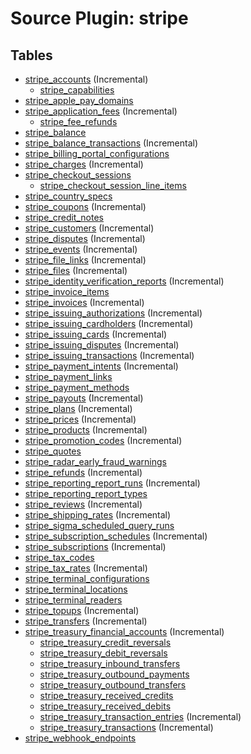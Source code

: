 # Source Plugin: stripe

## Tables

- [stripe_accounts](../../../../../website/tables/stripe/stripe_accounts.md) (Incremental)
  - [stripe_capabilities](../../../../../website/tables/stripe/stripe_capabilities.md)
- [stripe_apple_pay_domains](../../../../../website/tables/stripe/stripe_apple_pay_domains.md)
- [stripe_application_fees](../../../../../website/tables/stripe/stripe_application_fees.md) (Incremental)
  - [stripe_fee_refunds](../../../../../website/tables/stripe/stripe_fee_refunds.md)
- [stripe_balance](../../../../../website/tables/stripe/stripe_balance.md)
- [stripe_balance_transactions](../../../../../website/tables/stripe/stripe_balance_transactions.md) (Incremental)
- [stripe_billing_portal_configurations](../../../../../website/tables/stripe/stripe_billing_portal_configurations.md)
- [stripe_charges](../../../../../website/tables/stripe/stripe_charges.md) (Incremental)
- [stripe_checkout_sessions](../../../../../website/tables/stripe/stripe_checkout_sessions.md)
  - [stripe_checkout_session_line_items](../../../../../website/tables/stripe/stripe_checkout_session_line_items.md)
- [stripe_country_specs](../../../../../website/tables/stripe/stripe_country_specs.md)
- [stripe_coupons](../../../../../website/tables/stripe/stripe_coupons.md) (Incremental)
- [stripe_credit_notes](../../../../../website/tables/stripe/stripe_credit_notes.md)
- [stripe_customers](../../../../../website/tables/stripe/stripe_customers.md) (Incremental)
- [stripe_disputes](../../../../../website/tables/stripe/stripe_disputes.md) (Incremental)
- [stripe_events](../../../../../website/tables/stripe/stripe_events.md) (Incremental)
- [stripe_file_links](../../../../../website/tables/stripe/stripe_file_links.md) (Incremental)
- [stripe_files](../../../../../website/tables/stripe/stripe_files.md) (Incremental)
- [stripe_identity_verification_reports](../../../../../website/tables/stripe/stripe_identity_verification_reports.md) (Incremental)
- [stripe_invoice_items](../../../../../website/tables/stripe/stripe_invoice_items.md)
- [stripe_invoices](../../../../../website/tables/stripe/stripe_invoices.md) (Incremental)
- [stripe_issuing_authorizations](../../../../../website/tables/stripe/stripe_issuing_authorizations.md) (Incremental)
- [stripe_issuing_cardholders](../../../../../website/tables/stripe/stripe_issuing_cardholders.md) (Incremental)
- [stripe_issuing_cards](../../../../../website/tables/stripe/stripe_issuing_cards.md) (Incremental)
- [stripe_issuing_disputes](../../../../../website/tables/stripe/stripe_issuing_disputes.md) (Incremental)
- [stripe_issuing_transactions](../../../../../website/tables/stripe/stripe_issuing_transactions.md) (Incremental)
- [stripe_payment_intents](../../../../../website/tables/stripe/stripe_payment_intents.md) (Incremental)
- [stripe_payment_links](../../../../../website/tables/stripe/stripe_payment_links.md)
- [stripe_payment_methods](../../../../../website/tables/stripe/stripe_payment_methods.md)
- [stripe_payouts](../../../../../website/tables/stripe/stripe_payouts.md) (Incremental)
- [stripe_plans](../../../../../website/tables/stripe/stripe_plans.md) (Incremental)
- [stripe_prices](../../../../../website/tables/stripe/stripe_prices.md) (Incremental)
- [stripe_products](../../../../../website/tables/stripe/stripe_products.md) (Incremental)
- [stripe_promotion_codes](../../../../../website/tables/stripe/stripe_promotion_codes.md) (Incremental)
- [stripe_quotes](../../../../../website/tables/stripe/stripe_quotes.md)
- [stripe_radar_early_fraud_warnings](../../../../../website/tables/stripe/stripe_radar_early_fraud_warnings.md)
- [stripe_refunds](../../../../../website/tables/stripe/stripe_refunds.md) (Incremental)
- [stripe_reporting_report_runs](../../../../../website/tables/stripe/stripe_reporting_report_runs.md) (Incremental)
- [stripe_reporting_report_types](../../../../../website/tables/stripe/stripe_reporting_report_types.md)
- [stripe_reviews](../../../../../website/tables/stripe/stripe_reviews.md) (Incremental)
- [stripe_shipping_rates](../../../../../website/tables/stripe/stripe_shipping_rates.md) (Incremental)
- [stripe_sigma_scheduled_query_runs](../../../../../website/tables/stripe/stripe_sigma_scheduled_query_runs.md)
- [stripe_subscription_schedules](../../../../../website/tables/stripe/stripe_subscription_schedules.md) (Incremental)
- [stripe_subscriptions](../../../../../website/tables/stripe/stripe_subscriptions.md) (Incremental)
- [stripe_tax_codes](../../../../../website/tables/stripe/stripe_tax_codes.md)
- [stripe_tax_rates](../../../../../website/tables/stripe/stripe_tax_rates.md) (Incremental)
- [stripe_terminal_configurations](../../../../../website/tables/stripe/stripe_terminal_configurations.md)
- [stripe_terminal_locations](../../../../../website/tables/stripe/stripe_terminal_locations.md)
- [stripe_terminal_readers](../../../../../website/tables/stripe/stripe_terminal_readers.md)
- [stripe_topups](../../../../../website/tables/stripe/stripe_topups.md) (Incremental)
- [stripe_transfers](../../../../../website/tables/stripe/stripe_transfers.md) (Incremental)
- [stripe_treasury_financial_accounts](../../../../../website/tables/stripe/stripe_treasury_financial_accounts.md) (Incremental)
  - [stripe_treasury_credit_reversals](../../../../../website/tables/stripe/stripe_treasury_credit_reversals.md)
  - [stripe_treasury_debit_reversals](../../../../../website/tables/stripe/stripe_treasury_debit_reversals.md)
  - [stripe_treasury_inbound_transfers](../../../../../website/tables/stripe/stripe_treasury_inbound_transfers.md)
  - [stripe_treasury_outbound_payments](../../../../../website/tables/stripe/stripe_treasury_outbound_payments.md)
  - [stripe_treasury_outbound_transfers](../../../../../website/tables/stripe/stripe_treasury_outbound_transfers.md)
  - [stripe_treasury_received_credits](../../../../../website/tables/stripe/stripe_treasury_received_credits.md)
  - [stripe_treasury_received_debits](../../../../../website/tables/stripe/stripe_treasury_received_debits.md)
  - [stripe_treasury_transaction_entries](../../../../../website/tables/stripe/stripe_treasury_transaction_entries.md) (Incremental)
  - [stripe_treasury_transactions](../../../../../website/tables/stripe/stripe_treasury_transactions.md) (Incremental)
- [stripe_webhook_endpoints](../../../../../website/tables/stripe/stripe_webhook_endpoints.md)